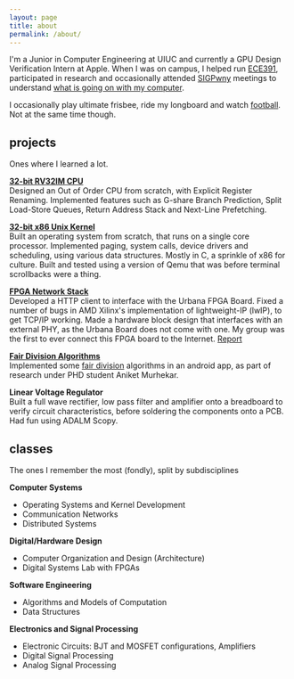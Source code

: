 ```yaml
---
layout: page
title: about
permalink: /about/
---
```


I'm a Junior in Computer Engineering at UIUC and currently a GPU Design Verification Intern at Apple. When I was on campus, I helped run [ECE391](https://courses.grainger.illinois.edu/ECE391/sp2024/overview.html), participated in research and occasionally attended [SIGPwny](https://sigpwny.com/) meetings to understand [what is going on with my computer](https://xkcd.com/627/).

I occasionally play ultimate frisbee, ride my longboard and watch [football](https://www.youtube.com/watch?v=WkXZRHG5RxQ). Not at the same time though.

## projects
Ones where I learned a lot.

[**32-bit RV32IM CPU**](https://github.com/pari-thimaalk/rv32im_ooo_cpu)\
Designed an Out of Order CPU from scratch, with Explicit Register Renaming. Implemented features such as G-share Branch Prediction, Split Load-Store Queues, Return Address Stack and Next-Line Prefetching.

[**32-bit x86 Unix Kernel**](https://github.com/pari-thimaalk/wnaj_OS)\
Built an operating system from scratch, that runs on a single core processor. Implemented paging, system calls, device drivers and scheduling, using various data structures. Mostly in C, a sprinkle of x86 for culture. Built and tested using a version of Qemu that was before terminal scrollbacks were a thing.

[**FPGA Network Stack**](https://github.com/pari-thimaalk/HTTP_lwip_FPGA)\
Developed a HTTP client to interface with the Urbana FPGA Board. Fixed a number of bugs in AMD Xilinx's implementation of lightweight-IP (lwIP), to get TCP/IP working. Made a hardware block design that interfaces with an external PHY, as the Urbana Board does not come with one. My group was the first to ever connect this FPGA board to the Internet.
[Report](/files/Networking_FPGA_Final_Report.pdf)

[**Fair Division Algorithms**](https://github.com/pari-thimaalk/Fair_Division)\
Implemented some [fair division](https://en.wikipedia.org/wiki/Fair_division) algorithms in an android app, as part of research under PHD student Aniket Murhekar.

**Linear Voltage Regulator**\
Built a full wave rectifier, low pass filter and amplifier onto a breadboard to verify circuit characteristics, before soldering the components onto a PCB. Had fun using ADALM Scopy.


## classes
The ones I remember the most (fondly), split by subdisciplines

**Computer Systems**
- Operating Systems and Kernel Development
- Communication Networks
- Distributed Systems

**Digital/Hardware Design**
- Computer Organization and Design (Architecture)
- Digital Systems Lab with FPGAs

**Software Engineering**
- Algorithms and Models of Computation
- Data Structures

**Electronics and Signal Processing**
- Electronic Circuits: BJT and MOSFET configurations, Amplifiers
- Digital Signal Processing
- Analog Signal Processing
